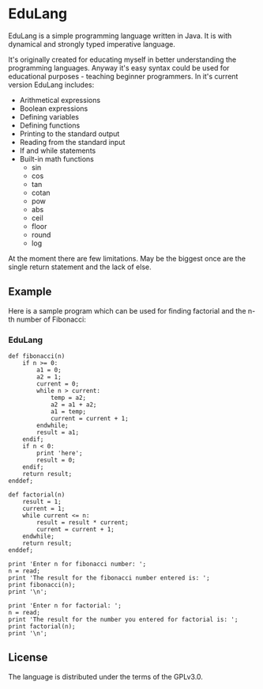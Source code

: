 EduLang
=======

EduLang is a simple programming language written in Java. It is with dynamical and strongly typed imperative language.

It's originally created for educating myself in better understanding the programming languages.
Anyway it's easy syntax could be used for educational purposes - teaching beginner programmers.
In it's current version EduLang includes:

  * Arithmetical expressions
  * Boolean expressions
  * Defining variables
  * Defining functions
  * Printing to the standard output
  * Reading from the standard input
  * If and while statements
  * Built-in math functions
    * sin
    * cos
    * tan
    * cotan
    * pow
    * abs
    * ceil
    * floor
    * round
    * log

At the moment there are few limitations. May be the biggest once are the single return statement and the lack of else.

Example
-------
Here is a sample program which can be used for finding factorial and the n-th number of Fibonacci:

### EduLang

    def fibonacci(n)
        if n >= 0:
            a1 = 0;
            a2 = 1;
            current = 0;
            while n > current:
                temp = a2;
                a2 = a1 + a2;
                a1 = temp;
                current = current + 1;
            endwhile;
            result = a1;
        endif;
        if n < 0:
            print 'here';
            result = 0;
        endif;
        return result;
    enddef;

    def factorial(n)
        result = 1;
        current = 1;
        while current <= n:
            result = result * current;
            current = current + 1;
        endwhile;
        return result;
    enddef;

    print 'Enter n for fibonacci number: ';
    n = read;
    print 'The result for the fibonacci number entered is: ';
    print fibonacci(n);
    print '\n';

    print 'Enter n for factorial: ';
    n = read;
    print 'The result for the number you entered for factorial is: ';
    print factorial(n);
    print '\n';


License
--------
The language is distributed under the terms of the GPLv3.0.
